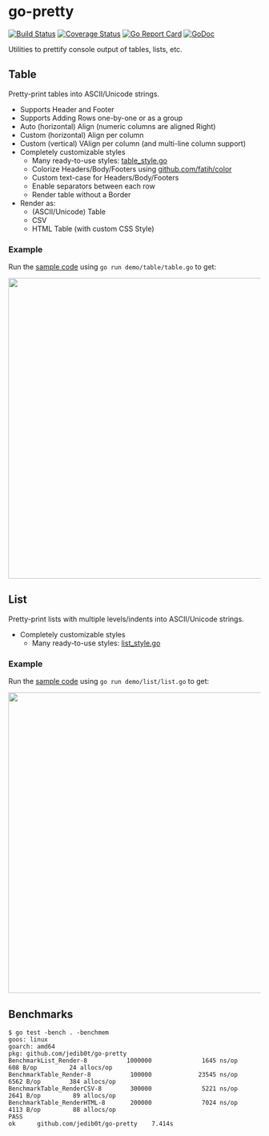 # go-pretty

[![Build Status](https://travis-ci.org/jedib0t/go-pretty.svg?branch=master)](https://travis-ci.org/jedib0t/go-pretty)
[![Coverage Status](https://coveralls.io/repos/github/jedib0t/go-pretty/badge.svg?branch=master)](https://coveralls.io/github/jedib0t/go-pretty?branch=master)
[![Go Report Card](https://goreportcard.com/badge/github.com/jedib0t/go-pretty)](https://goreportcard.com/report/github.com/jedib0t/go-pretty)
[![GoDoc](https://godoc.org/github.com/jedib0t/go-pretty?status.svg)](https://godoc.org/github.com/jedib0t/go-pretty)

Utilities to prettify console output of tables, lists, etc.

## Table

Pretty-print tables into ASCII/Unicode strings.

  - Supports Header and Footer
  - Supports Adding Rows one-by-one or as a group
  - Auto (horizontal) Align (numeric columns are aligned Right)
  - Custom (horizontal) Align per column
  - Custom (vertical) VAlign per column (and multi-line column support)
  - Completely customizable styles
    - Many ready-to-use styles: [table_style.go](table_style.go)
    - Colorize Headers/Body/Footers using [github.com/fatih/color][fatih.color]
    - Custom text-case for Headers/Body/Footers
    - Enable separators between each row
    - Render table without a Border
  - Render as:
    - (ASCII/Unicode) Table
    - CSV
    - HTML Table (with custom CSS Style)

### Example

Run the [sample code](demo/table/table.go) using `go run demo/table/table.go` to get:

<img src="demo/table/table.png" width="600px"/>

## List

Pretty-print lists with multiple levels/indents into ASCII/Unicode strings.

  - Completely customizable styles
    - Many ready-to-use styles: [list_style.go](list_style.go)

### Example

Run the [sample code](demo/list/list.go) using `go run demo/list/list.go` to get:

<img src="demo/list/list.png" width="600px"/>

## Benchmarks

```
$ go test -bench . -benchmem
goos: linux
goarch: amd64
pkg: github.com/jedib0t/go-pretty
BenchmarkList_Render-8           1000000              1645 ns/op             608 B/op         24 allocs/op
BenchmarkTable_Render-8           100000             23545 ns/op            6562 B/op        384 allocs/op
BenchmarkTable_RenderCSV-8        300000              5221 ns/op            2641 B/op         89 allocs/op
BenchmarkTable_RenderHTML-8       200000              7024 ns/op            4113 B/op         88 allocs/op
PASS
ok      github.com/jedib0t/go-pretty    7.414s
```


[fatih.color]: https://github.com/fatih/color
